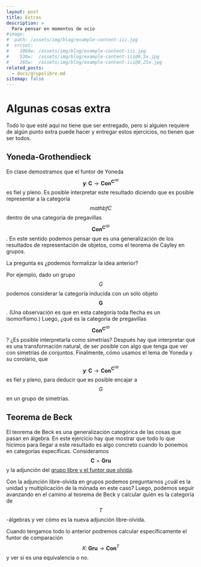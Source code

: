 ```yaml
---
layout: post
title: Extras
description: >
  Para pensar en momentos de ocio
#image: 
#  path: /assets/img/blog/example-content-iii.jpg
#  srcset:
#    1060w: /assets/img/blog/example-content-iii.jpg
#    530w:  /assets/img/blog/example-content-iii@0,5x.jpg
#    265w:  /assets/img/blog/example-content-iii@0,25x.jpg
related_posts:
  - docs/grupolibre.md
sitemap: false
---
```


# Algunas cosas extra
Todo lo que esté aquí no tiene que ser entregado, pero si alguien requiere de algún punto extra puede hacer y entregar estos ejercicios, no tienen que ser todos.

## Yoneda-Grothendieck
En clase demostramos que el funtor de Yoneda $$\mathbf{y}\colon\mathbf{C}\to\mathbf{Con}^{\mathbf{C}^{op}}$$ es fiel y pleno.
Es posible interpretar este resultado diciendo que es posible representar a la categoría $$mathbf{C}$$ dentro de una
categoría de pregavillas $$\mathbf{Con}^{\mathbf{C}^{op}}$$. En este sentido podemos pensar que es una generalización de los resultados de representación de objetos, como el teorema de Cayley en grupos.

La pregunta es ¿podemos formalizar la idea anterior? 

Por ejemplo, dado un grupo $$G$$ podemos considerar la categoría inducida con un sólo objeto $$\mathbf{G}$$. (Una 
observación es que en esta categoría toda flecha es un isomorfismo.) Luego, ¿qué es la categoría de pregavillas 
$$\mathbf{Con}^{\mathbf{C}^{op}}$$? ¿Es posible interpretarla como simetrías? Después hay que interpretar qué es una 
transformación natural, de ser posible con algo que tenga que ver con simetrías de conjuntos. Finalmente, cómo usamos el 
lema de Yoneda y su corolario, que $$\mathbf{y}\colon\mathbf{C}\to\mathbf{Con}^{\mathbf{C}^{op}}$$ es fiel y pleno, para 
deducir que es posible encajar a $$G$$ en un grupo de simetrías.

## Teorema de Beck
El teorema de Beck es una generalización categórica de las cosas que pasan en álgebra. En este ejercicio hay que mostrar que todo lo que hicimos para llegar a este resultado es algo concreto cuando lo ponemos en categorías específicas. Consideramos $$\mathbf{C}=\mathbf{Gru}$$ y la adjunción del 
[grupo libre y el funtor que olvida](./../../docs/grupolibre.md). 

Con la adjunción libre-olvida en grupos podemos preguntarnos ¿cuál es la unidad y multiplicación de la mónada en este caso?
Luego, podemos seguir avanzando en el camino al teorema de Beck y calcular quién es la categoría de $$T$$-álgebras y ver cómo es la nueva adjunción libre-olvida.

Cuando tengamos todo lo anterior podremos calcular específicamente el funtor de comparación
$$K\colon\mathbf{Gru}\to\mathbf{Con}^T$$ y ver si es una equivalencia o no.